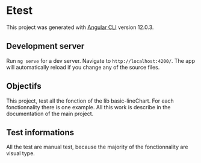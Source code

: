 # Etest

This project was generated with [Angular CLI](https://github.com/angular/angular-cli) version 12.0.3.

## Development server

Run `ng serve` for a dev server. Navigate to `http://localhost:4200/`. The app will automatically reload if you change any of the source files.

## Objectifs

This project, test all the fonction of the lib basic-lineChart. For each fonctionnality there is one example. All this work is describe in the documentation
of the main project. 


## Test informations

All the test are manual test, because the majority of the fonctionnality are visual type.


